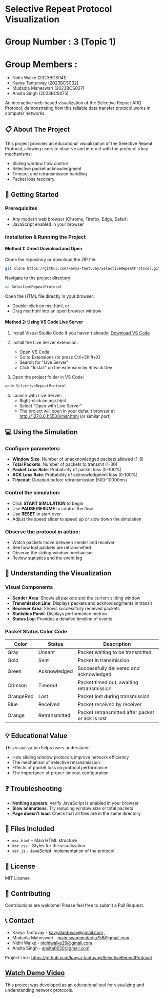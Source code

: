 # Selective Repeat Protocol Visualization

# Group Number : 3 (Topic 1)

# Group Members : 
- Nidhi Walke (2023BCS041)
- Kavya Tantunvay (2023BCS032)
- Mudadla Maheswari (2023BCS037)
- Ansita Singh (2023BCS075)

An interactive web-based visualization of the Selective Repeat ARQ Protocol, demonstrating how this reliable data transfer protocol works in computer networks.

## 📋 About The Project

This project provides an educational visualization of the Selective Repeat Protocol, allowing users to observe and interact with the protocol's key mechanisms:

- Sliding window flow control
- Selective packet acknowledgment
- Timeout and retransmission handling
- Packet loss recovery

## 🚀 Getting Started

### Prerequisites

- Any modern web browser (Chrome, Firefox, Edge, Safari)
- JavaScript enabled in your browser

### Installation & Running the Project

#### Method 1: Direct Download and Open

Clone the repository or download the ZIP file:
```bash
git clone https://github.com/kavya-tantuvay/SelectiveRepeatProtocol.git
```

Navigate to the project directory:
```bash
cd SelectiveRepeatProtocol
```

Open the HTML file directly in your browser:
- Double-click on msr.html, or
- Drag msr.html into an open browser window

#### Method 2: Using VS Code Live Server

1. Install Visual Studio Code if you haven't already: [Download VS Code](https://code.visualstudio.com/download)
2. Install the Live Server extension:
   - Open VS Code
   - Go to Extensions (or press Ctrl+Shift+X)
   - Search for "Live Server"
   - Click "Install" on the extension by Ritwick Dey

3. Open the project folder in VS Code:
```bash
code SelectiveRepeatProtocol
```

4. Launch with Live Server:
   - Right-click on msr.html
   - Select "Open with Live Server"
   - The project will open in your default browser at http://127.0.0.1:5500/msr.html (or similar port)
     

## 💻 Using the Simulation

### Configure parameters:

- **Window Size**: Number of unacknowledged packets allowed (1-8)
- **Total Packets**: Number of packets to transmit (1-30)
- **Packet Loss Rate**: Probability of packet loss (0-100%)
- **ACK Loss Rate**: Probability of acknowledgment loss (0-100%)
- **Timeout**: Duration before retransmission (500-10000ms)

### Control the simulation:

- Click **START SIMULATION** to begin
- Use **PAUSE/RESUME** to control the flow
- Use **RESET** to start over
- Adjust the speed slider to speed up or slow down the simulation

### Observe the protocol in action:

- Watch packets move between sender and receiver
- See how lost packets are retransmitted
- Observe the sliding window mechanism
- Review statistics and the event log

## 🎯 Understanding the Visualization

### Visual Components

- **Sender Area**: Shows all packets and the current sliding window
- **Transmission Line**: Displays packets and acknowledgments in transit
- **Receiver Area**: Shows successfully received packets
- **Statistics Panel**: Displays performance metrics
- **Status Log**: Provides a detailed timeline of events

### Packet Status Color Code

| Color | Status | Description |
|-------|--------|-------------|
| Gray | Unsent | Packet waiting to be transmitted |
| Gold | Sent | Packet in transmission |
| Green | Acknowledged | Successfully delivered and acknowledged |
| Crimson | Timeout | Packet timed out, awaiting retransmission |
| OrangeRed | Lost | Packet lost during transmission |
| Blue | Received | Packet received by receiver |
| Orange | Retransmitted | Packet retransmitted after packet or ack is lost |


## 💡 Educational Value

This visualization helps users understand:

- How sliding window protocols improve network efficiency
- The mechanism of selective retransmission
- Effects of packet loss on protocol performance
- The importance of proper timeout configuration

## ❓ Troubleshooting

- **Nothing appears**: Verify JavaScript is enabled in your browser
- **Slow animations**: Try reducing window size or total packets
- **Page doesn't load**: Check that all files are in the same directory

## 📄 Files Included

- `msr.html` - Main HTML structure
- `msr.css` - Styles for the visualization
- `msr.js` - JavaScript implementation of the protocol

## 📝 License

MIT License

## 🤝 Contributing

Contributions are welcome! Please feel free to submit a Pull Request.

## 📞 Contact

- Kavya Tantuvay - kavyatantuvay@gmail.com ,
- Mudadla Maheswari - maheswarimudadla756@gmail.com ,
- Nidhi Walke - nidhiwalke26@gmail.com ,
- Ansita Singh - ansita6050@gmail.com

Project Link: https://github.com/kavya-tantuvay/SelectiveRepeatProtocol

[Watch Demo Video](https://github.com/kavya-tantuvay/SelectiveRepeatProtocol/raw/main/view_sr.mp4)
---

This project was developed as an educational tool for visualizing and understanding network protocols.
